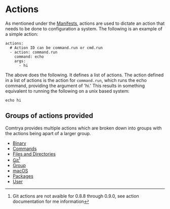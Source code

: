 # Actions

As mentioned under the [Manifests](./manifests.md), actions are used to dictate an action that needs to be done to configuration a system. The following is an example of a simple action:

```
actions:
  # Action ID can be command.run or cmd.run
  - action: command.run
    command: echo
    args:
      - hi
```

The above does the following. It defines a list of actions. The action defined in a list of actions is the action for `command.run`, which runs the echo command, providing the argument of 'hi.' This results in something equivalent to running the following on a unix based system:

```
echo hi
```

## Groups of actions provided

Comtrya provides multiple actions which are broken down into groups with the actions being apart of a larger group.

- [Binary](./binary.md)
- [Commands](./command.md)
- [Files and Directories](./files-and-directories.md)
- [Git](./git.md)[^note]
- [Group](./group.md)
- [macOS](./macos.md)
- [Packages](./packages.md)
- [User](./user.md)

[^note]: Git actions are not avaible for 0.8.8 through 0.9.0, see action documentation for me information
